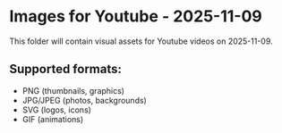 # Images for Youtube - 2025-11-09

This folder will contain visual assets for Youtube videos on 2025-11-09.

## Supported formats:
- PNG (thumbnails, graphics)
- JPG/JPEG (photos, backgrounds)
- SVG (logos, icons)
- GIF (animations)
